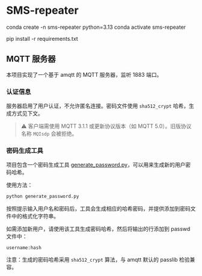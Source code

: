 # SMS-repeater

conda create -n sms-repeater python=3.13
conda activate sms-repeater

pip install -r requirements.txt

## MQTT 服务器

本项目实现了一个基于 amqtt 的 MQTT 服务器，监听 1883 端口。

### 认证信息

服务器启用了用户认证，不允许匿名连接。密码文件使用 `sha512_crypt` 哈希，生成方式见下文。

> ⚠️ 客户端需使用 MQTT 3.1.1 或更新协议版本（如 MQTT 5.0）。旧版协议名称 `MQIsdp` 会被拒绝。

### 密码生成工具

项目包含一个密码生成工具 [generate_password.py](file://c%3A/workspace/github/SMS-repeater/generate_password.py)，可以用来生成新的用户密码哈希。

使用方法：
```bash
python generate_password.py
```

按照提示输入用户名和密码后，工具会生成相应的哈希密码，并提供添加到密码文件中的格式化字符串。

如需添加新用户，请使用该工具生成密码哈希，然后将输出的行添加到 passwd 文件中：

```
username:hash
```

注意：生成的密码哈希采用 `sha512_crypt` 算法，与 amqtt 默认的 passlib 检验兼容。